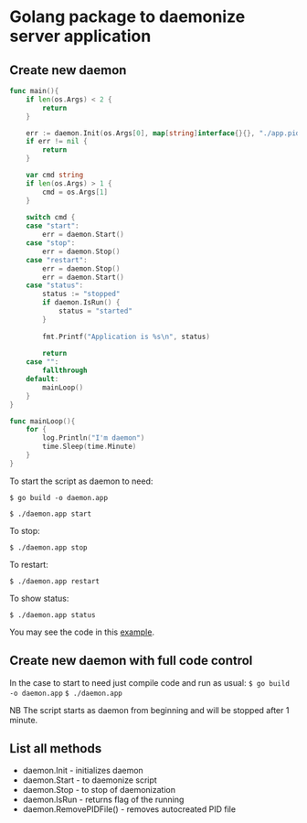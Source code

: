 # Golang package to daemonize server application

## Create new daemon

```go
func main(){
    if len(os.Args) < 2 {
        return
    }

    err := daemon.Init(os.Args[0], map[string]interface{}{}, "./app.pid")
    if err != nil {
        return
    }

    var cmd string
    if len(os.Args) > 1 {
        cmd = os.Args[1]
    }
    
    switch cmd {
    case "start":
        err = daemon.Start()
    case "stop":
        err = daemon.Stop()
    case "restart":
        err = daemon.Stop()
        err = daemon.Start()
    case "status":
        status := "stopped"
        if daemon.IsRun() {
            status = "started"
        }
    
        fmt.Printf("Application is %s\n", status)
    
        return
    case "":
		fallthrough
    default:
        mainLoop()
    }
}

func mainLoop(){
    for {
        log.Println("I'm daemon")
        time.Sleep(time.Minute)
    }
}
```

To start the script as daemon to need:

`$ go build -o daemon.app`

`$ ./daemon.app start`

To stop:

`$ ./daemon.app stop`

To restart:

`$ ./daemon.app restart`

To show status:

`$ ./daemon.app status`

You may see the code in this [example](./example/deamon.go).

## Create new daemon with full code control

In the case to start to need just compile code and run as usual:
`$ go build -o daemon.app`
`$ ./daemon.app`

NB The script starts as daemon from beginning and will be stopped after 1 minute.

## List all methods

* daemon.Init - initializes daemon
* daemon.Start - to daemonize script
* daemon.Stop - to stop of daemonization
* daemon.IsRun - returns flag of the running
* daemon.RemovePIDFile() - removes autocreated PID file
